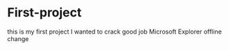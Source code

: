 # First-project
this is my first project
 I wanted to crack good job
 Microsoft
 Explorer
 offline change